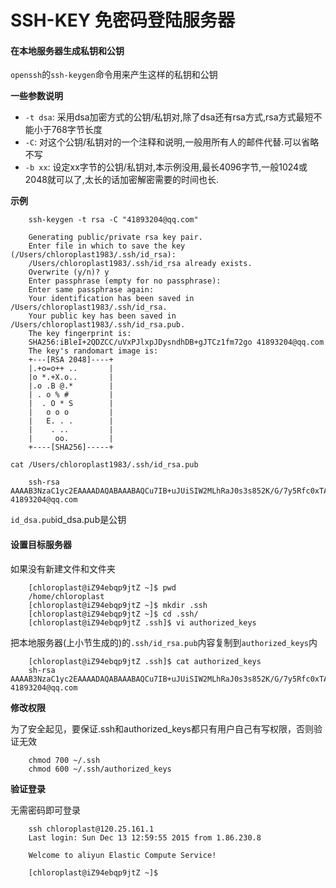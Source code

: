 # SSH-KEY 免密码登陆服务器

#### 在本地服务器生成私钥和公钥

`openssh`的`ssh-keygen`命令用来产生这样的私钥和公钥

**一些参数说明**

* `-t dsa`: 采用dsa加密方式的公钥/私钥对,除了dsa还有rsa方式,rsa方式最短不能小于768字节长度
* `-C`: 对这个公钥/私钥对的一个注释和说明,一般用所有人的邮件代替.可以省略不写
* `-b xx`: 设定xx字节的公钥/私钥对,本示例没用,最长4096字节,一般1024或2048就可以了,太长的话加密解密需要的时间也长.

**示例**
	
		ssh-keygen -t rsa -C "41893204@qq.com"

		Generating public/private rsa key pair.
		Enter file in which to save the key (/Users/chloroplast1983/.ssh/id_rsa):
		/Users/chloroplast1983/.ssh/id_rsa already exists.
		Overwrite (y/n)? y
		Enter passphrase (empty for no passphrase):
		Enter same passphrase again:
		Your identification has been saved in /Users/chloroplast1983/.ssh/id_rsa.
		Your public key has been saved in /Users/chloroplast1983/.ssh/id_rsa.pub.
		The key fingerprint is:
		SHA256:iBleI+2QDZCC/uVxPJlxpJDysndhDB+gJTCz1fm72go 41893204@qq.com
		The key's randomart image is:
		+---[RSA 2048]----+
		|.+o=o++ ..       |
		|o *.+X.o..       |
		|.o .B @.*        |
		| . o % #         |
		|  . O * S        |
		|   o o o         |
		|   E. . .        |
		|    . ..         |
		|     oo.         |
		+----[SHA256]-----+
		
`cat /Users/chloroplast1983/.ssh/id_rsa.pub`

		ssh-rsa AAAAB3NzaC1yc2EAAAADAQABAAABAQCu7IB+uJUiSIW2MLhRaJ0s3s852K/G/7y5Rfc0xTAYuGu2+5CAzEOkzlNsSbOLx/Lkg3V+Dy5dkUT8rH3UtOr/oN+Hg0H5XXLn4JPqnMvWaQuks5fe++dsXm4QJJ+DHywsJZjkpYqElKpDjb5bj6vCMiSZYhal4iQZcyJ4KBEuYrOAiP4dx9f7yjIW3AZmYEmT2doJo/SYd7jKufBgg33e+TFKzuGVQZlGV5TuOMPcUudZj5nJz7eNre3db8bIaFfi2c/qiRKZlzGNwpxQm7Io+Tl5yP1Y6GmqlxwC+cWkc4pn0m3tLKwWgAV7FH7GfMUG5ChZYCDrUH7HQgsfXTaJ 41893204@qq.com
		
`id_dsa.pub`id_dsa.pub是公钥

#### 设置目标服务器

如果没有新建文件和文件夹

		[chloroplast@iZ94ebqp9jtZ ~]$ pwd
		/home/chloroplast
		[chloroplast@iZ94ebqp9jtZ ~]$ mkdir .ssh
		[chloroplast@iZ94ebqp9jtZ ~]$ cd .ssh/
		[chloroplast@iZ94ebqp9jtZ .ssh]$ vi authorized_keys
		
把本地服务器(上小节生成的)的`.ssh/id_rsa.pub`内容复制到`authorized_keys`内

		[chloroplast@iZ94ebqp9jtZ .ssh]$ cat authorized_keys
		sh-rsa AAAAB3NzaC1yc2EAAAADAQABAAABAQCu7IB+uJUiSIW2MLhRaJ0s3s852K/G/7y5Rfc0xTAYuGu2+5CAzEOkzlNsSbOLx/Lkg3V+Dy5dkUT8rH3UtOr/oN+Hg0H5XXLn4JPqnMvWaQuks5fe++dsXm4QJJ+DHywsJZjkpYqElKpDjb5bj6vCMiSZYhal4iQZcyJ4KBEuYrOAiP4dx9f7yjIW3AZmYEmT2doJo/SYd7jKufBgg33e+TFKzuGVQZlGV5TuOMPcUudZj5nJz7eNre3db8bIaFfi2c/qiRKZlzGNwpxQm7Io+Tl5yP1Y6GmqlxwC+cWkc4pn0m3tLKwWgAV7FH7GfMUG5ChZYCDrUH7HQgsfXTaJ 41893204@qq.com
		
**修改权限**

为了安全起见，要保证.ssh和authorized_keys都只有用户自己有写权限，否则验证无效

		chmod 700 ~/.ssh
		chmod 600 ~/.ssh/authorized_keys		
		
**验证登录**

无需密码即可登录

		ssh chloroplast@120.25.161.1
		Last login: Sun Dec 13 12:59:55 2015 from 1.86.230.8
		
		Welcome to aliyun Elastic Compute Service!
		
		[chloroplast@iZ94ebqp9jtZ ~]$
